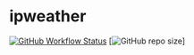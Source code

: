 # ipweather
[![GitHub Workflow Status](https://github.com/NicoMincuzzi/ipweather/workflows/Java%20CI%20with%20Gradle/badge.svg)](https://github.com/NicoMincuzzi/ipweather/actions?query=workflow%3AJava%20CI%20with%20Gradle)
[![GitHub repo size](https://img.shields.io/github/repo-size/NicoMincuzzi/ipweather)]

